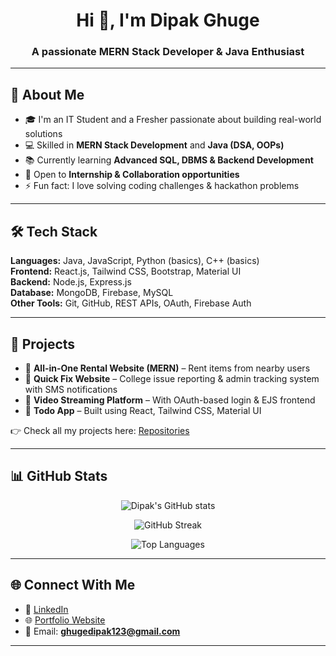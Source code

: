 <h1 align="center">Hi 👋, I'm Dipak Ghuge</h1>
<h3 align="center">A passionate MERN Stack Developer & Java Enthusiast</h3>

---

## 🚀 About Me
- 🎓 I'm an IT Student and a Fresher passionate about building real-world solutions  
- 💻 Skilled in **MERN Stack Development** and **Java (DSA, OOPs)**  
- 📚 Currently learning **Advanced SQL, DBMS & Backend Development**  
- 🤝 Open to **Internship & Collaboration opportunities**  
- ⚡ Fun fact: I love solving coding challenges & hackathon problems  

---

## 🛠️ Tech Stack
**Languages:** Java, JavaScript, Python (basics), C++ (basics)  
**Frontend:** React.js, Tailwind CSS, Bootstrap, Material UI  
**Backend:** Node.js, Express.js  
**Database:** MongoDB, Firebase, MySQL  
**Other Tools:** Git, GitHub, REST APIs, OAuth, Firebase Auth  

---

## 💼 Projects
- 🔹 **All-in-One Rental Website (MERN)** – Rent items from nearby users  
- 🔹 **Quick Fix Website** – College issue reporting & admin tracking system with SMS notifications  
- 🔹 **Video Streaming Platform** – With OAuth-based login & EJS frontend  
- 🔹 **Todo App** – Built using React, Tailwind CSS, Material UI  

👉 Check all my projects here: [Repositories](https://github.com/ghuge123?tab=repositories)

---

## 📊 GitHub Stats
<p align="center">
  <img src="https://github-readme-stats.vercel.app/api?username=ghuge123&show_icons=true&theme=radical&hide_border=true" alt="Dipak's GitHub stats" />
</p>

<p align="center">
  <img src="https://streak-stats.demolab.com/?user=ghuge123&theme=radical&hide_border=true" alt="GitHub Streak" />
</p>

<p align="center">
  <img src="https://github-readme-stats.vercel.app/api/top-langs/?username=ghuge123&layout=compact&theme=radical&hide_border=true" alt="Top Languages" />
</p>

---

## 🌐 Connect With Me
- 🔗 [LinkedIn](https://linkedin.com/in/your-linkedin)  
- 🌐 [Portfolio Website](https://your-portfolio-link.com)  
- 📧 Email: **ghugedipak123@gmail.com**

---
